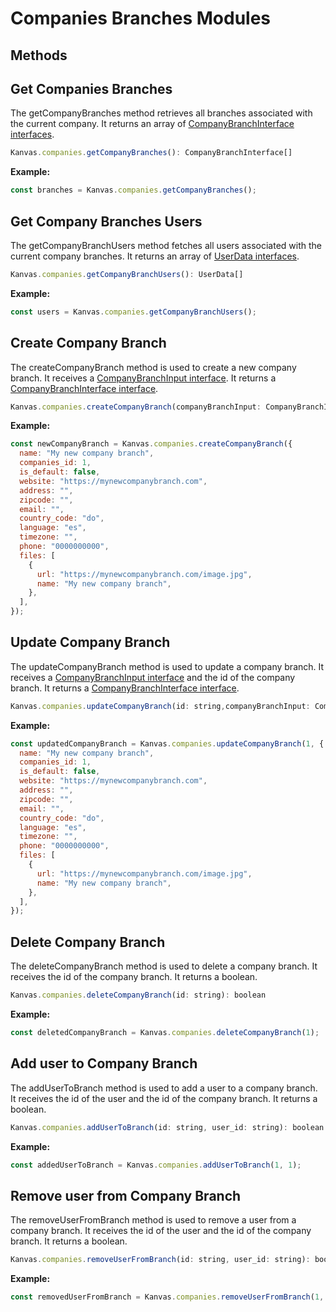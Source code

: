 # Companies Branches Modules

## Methods

## Get Companies Branches

The getCompanyBranches method retrieves all branches associated with the current company. It returns an array of [CompanyBranchInterface interfaces](https://github.com/bakaphp/kanvas-core-js/blob/main/src/types/companies-branches.ts#L21).

```js
Kanvas.companies.getCompanyBranches(): CompanyBranchInterface[]
```

**Example:**

```js
const branches = Kanvas.companies.getCompanyBranches();
```

## Get Company Branches Users

The getCompanyBranchUsers method fetches all users associated with the current company branches. It returns an array of [UserData interfaces](https://github.com/bakaphp/kanvas-core-js/blob/main/src/types/users.ts#L5).

```js
Kanvas.companies.getCompanyBranchUsers(): UserData[]
```

**Example:**

```js
const users = Kanvas.companies.getCompanyBranchUsers();
```

## Create Company Branch

The createCompanyBranch method is used to create a new company branch. It receives a [CompanyBranchInput interface](https://github.com/bakaphp/kanvas-core-js/blob/main/src/types/companies-branches.ts#L7). It returns a [CompanyBranchInterface interface](https://github.com/bakaphp/kanvas-core-js/blob/main/src/types/companies-branches.ts#L21).

```js
Kanvas.companies.createCompanyBranch(companyBranchInput: CompanyBranchInput): CompanyBranchInterface
```

**Example:**

```js
const newCompanyBranch = Kanvas.companies.createCompanyBranch({
  name: "My new company branch",
  companies_id: 1,
  is_default: false,
  website: "https://mynewcompanybranch.com",
  address: "",
  zipcode: "",
  email: "",
  country_code: "do",
  language: "es",
  timezone: "",
  phone: "0000000000",
  files: [
    {
      url: "https://mynewcompanybranch.com/image.jpg",
      name: "My new company branch",
    },
  ],
});
```

## Update Company Branch

The updateCompanyBranch method is used to update a company branch. It receives a [CompanyBranchInput interface](https://github.com/bakaphp/kanvas-core-js/blob/main/src/types/companies-branches.ts#L7) and the id of the company branch. It returns a [CompanyBranchInterface interface](https://github.com/bakaphp/kanvas-core-js/blob/main/src/types/companies-branches.ts#L21).

```js
Kanvas.companies.updateCompanyBranch(id: string,companyBranchInput: CompanyBranchInput): CompanyBranchInterface
```

**Example:**

```js
const updatedCompanyBranch = Kanvas.companies.updateCompanyBranch(1, {
  name: "My new company branch",
  companies_id: 1,
  is_default: false,
  website: "https://mynewcompanybranch.com",
  address: "",
  zipcode: "",
  email: "",
  country_code: "do",
  language: "es",
  timezone: "",
  phone: "0000000000",
  files: [
    {
      url: "https://mynewcompanybranch.com/image.jpg",
      name: "My new company branch",
    },
  ],
});
```

## Delete Company Branch

The deleteCompanyBranch method is used to delete a company branch. It receives the id of the company branch. It returns a boolean.


```js
Kanvas.companies.deleteCompanyBranch(id: string): boolean
```

**Example:**

```js
const deletedCompanyBranch = Kanvas.companies.deleteCompanyBranch(1);
```

## Add user to Company Branch

The addUserToBranch method is used to add a user to a company branch. It receives the id of the user and the id of the company branch. It returns a boolean.

```js
Kanvas.companies.addUserToBranch(id: string, user_id: string): boolean
```

**Example:**

```js
const addedUserToBranch = Kanvas.companies.addUserToBranch(1, 1);
```

## Remove user from Company Branch

The removeUserFromBranch method is used to remove a user from a company branch. It receives the id of the user and the id of the company branch. It returns a boolean.

```js
Kanvas.companies.removeUserFromBranch(id: string, user_id: string): boolean
```

**Example:**

```js
const removedUserFromBranch = Kanvas.companies.removeUserFromBranch(1, 1);
```
